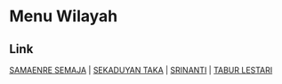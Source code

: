 # Menu Wilayah

## Link

[SAMAENRE SEMAJA](https://github.com/gigit-pemilu/pemilu-2024-65-kalimantan-utara/tree/main/pileg-dpr/hitung-suara/sub/65-kalimantan-utara/sub/03-nunukan/sub/13-sei-menggaris/sub/2003-samaenre-semaja)
 | 
[SEKADUYAN TAKA](https://github.com/gigit-pemilu/pemilu-2024-65-kalimantan-utara/tree/main/pileg-dpr/hitung-suara/sub/65-kalimantan-utara/sub/03-nunukan/sub/13-sei-menggaris/sub/2004-sekaduyan-taka)
 | 
[SRINANTI](https://github.com/gigit-pemilu/pemilu-2024-65-kalimantan-utara/tree/main/pileg-dpr/hitung-suara/sub/65-kalimantan-utara/sub/03-nunukan/sub/13-sei-menggaris/sub/2001-srinanti)
 | 
[TABUR LESTARI](https://github.com/gigit-pemilu/pemilu-2024-65-kalimantan-utara/tree/main/pileg-dpr/hitung-suara/sub/65-kalimantan-utara/sub/03-nunukan/sub/13-sei-menggaris/sub/2002-tabur-lestari)

